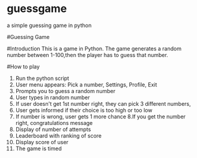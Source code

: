 # guessgame
a simple guessing game in python


#Guessing Game 

#Introduction
This is a game in Python. The game generates a random number between 1-100,then the player has to guess that number.

#How to play
1. Run the python script
2. User menu appears: Pick a number, Settings, Profile, Exit
3. Prompts you to guess a random number
4. User types in random number
5. If user doesn't get 1st number right, they can pick 3 different numbers,
6. User gets informed if their choice is too high or too low
7. If number is wrong, user gets 1 more chance
8.If you get the number right, congratulations message
9. Display of number of attempts
10. Leaderboard with ranking of score
11. Display score of user
12. The game is timed
